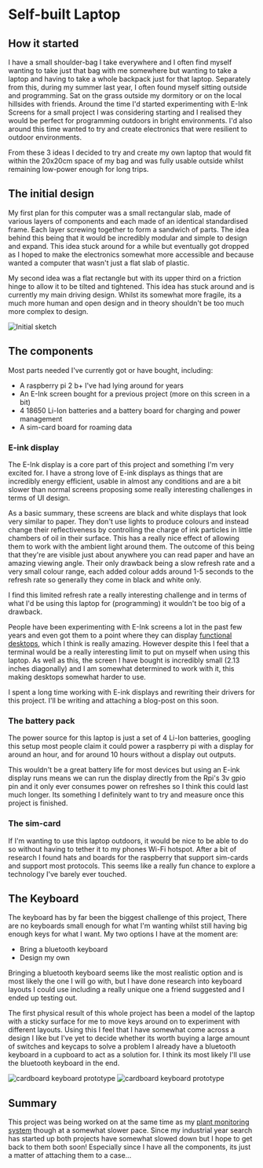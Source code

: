 
# Self-built Laptop
## How it started
I have a small shoulder-bag I take everywhere and I often find myself wanting to take just that bag with me somewhere but wanting to take a laptop and having to take a whole backpack just for that laptop.
Separately from this, during my summer last year, I often found myself sitting outside and programming. Sat on the grass outside my dormitory or on the local hillsides with friends. Around the time I'd started experimenting with E-Ink Screens for a small project I was considering starting and I realised they would be perfect for programming outdoors in bright environments.
I'd also around this time wanted to try and create electronics that were resilient to outdoor environments.

From these 3 ideas I decided to try and create my own laptop that would fit within the 20x20cm space of my bag and was fully usable outside whilst remaining low-power enough for long trips.

## The initial design
My first plan for this computer was a small rectangular slab, made of various layers of components and each made of an identical standardised frame. Each layer screwing together to form a sandwich of parts. The idea behind this being that it would be incredibly modular and simple to design and expand.
This idea stuck around for a while but eventually got dropped as I hoped to make the electronics somewhat more accessible and because wanted a computer that wasn't just a flat slab of plastic.

My second idea was a flat rectangle but with its upper third on a friction hinge to allow it to be tilted and tightened. This idea has stuck around and is currently my main driving design. Whilst its somewhat more fragile, its a much more human and open design and in theory shouldn't be too much more complex to design.

![Initial sketch](LaptopSketch.jpg)


## The components
Most parts needed I've currently got or have bought, including:
- A raspberry pi 2 b+ I've had lying around for years
- An E-Ink screen bought for a previous project (more on this screen in a bit)
- 4 18650 Li-Ion batteries and a battery board for charging and power management
- A sim-card board for roaming data

### E-ink display
The E-Ink display is a core part of this project and something I'm very excited for. I have a strong love of E-ink displays as things that are incredibly energy efficient, usable in almost any conditions and are a bit slower than normal screens proposing some really interesting challenges in terms of UI design.

As a basic summary, these screens are black and white displays that look very similar to paper. They don't use lights to produce colours and instead change their reflectiveness by controlling the charge of ink particles in little chambers of oil in their surface. This has a really nice effect of allowing them to work with the ambient light around them. The outcome of this being that they're are visible just about anywhere you can read paper and have an amazing viewing angle. Their only drawback being a slow refresh rate and a very small colour range, each added colour adds around 1-5 seconds to the refresh rate so generally they come in black and white only.

I find this limited refresh rate a really interesting challenge and in terms of what I'd be using this laptop for (programming) it wouldn't be too big of a drawback.

People have been experimenting with E-Ink screens a lot in the past few years and even got them to a point where they can display [functional desktops](https://www.youtube.com/watch?v=J5WbhSV2E_U), which I think is really amazing. However despite this I feel that a terminal would be a really interesting limit to put on myself when using this laptop. As well as this, the screen I have bought is incredibly small (2.13 inches diagonally) and I am somewhat determined to work with it, this making desktops somewhat harder to use.

I spent a long time working with E-ink displays and rewriting their drivers for this project. I'll be writing and attaching a blog-post on this soon.

### The battery pack
The power source for this laptop is just a set of 4 Li-Ion batteries, googling this setup most people claim it could power a raspberry pi with a display for around an hour, and for around 10 hours without a display out outputs.

This wouldn't be a great battery life for most devices but using an E-ink display runs means we can run the display directly from the Rpi's 3v gpio pin and it only ever consumes power on refreshes so I think this could last much longer. Its something I definitely want to try and measure once this project is finished.

### The sim-card
If I'm wanting to use this laptop outdoors, it would be nice to be able to do so without having to tether it to my phones Wi-Fi hotspot. After a bit of research I found hats and boards for the raspberry that support sim-cards and support most protocols. This seems like a really fun chance to explore a technology I've barely ever touched.


## The Keyboard
The keyboard has by far been the biggest challenge of this project, There are no keyboards small enough for what I'm wanting whilst still having big enough keys for what I want. My two options I have at the moment are:
- Bring a bluetooth keyboard
- Design my own

Bringing a bluetooth keyboard seems like the most realistic option and is most likely the one I will go with, but I have done research into keyboard layouts I could use including a really unique one a friend suggested and I ended up testing out.

The first physical result of this whole project has been a model of the laptop with a sticky surface for me to move keys around on to experiment with different layouts. Using this I feel that I have somewhat come across a design I like but I've yet to decide whether its worth buying a large amount of switches and keycaps to solve a problem I already have a bluetooth keyboard in a cupboard to act as a solution for. I think its most likely I'll use the bluetooth keyboard in the end.

![cardboard keyboard prototype](KeyboardPrototype1.jpg)
![cardboard keyboard prototype](KeyboardPrototype2.jpg)

## Summary
This project was being worked on at the same time as my [plant monitoring system](PlantSystem.html) though at a somewhat slower pace. Since my industrial year search has started up both projects have somewhat slowed down but I hope to get back to them both soon! Especially since I have all the components, its just a matter of attaching them to a case...